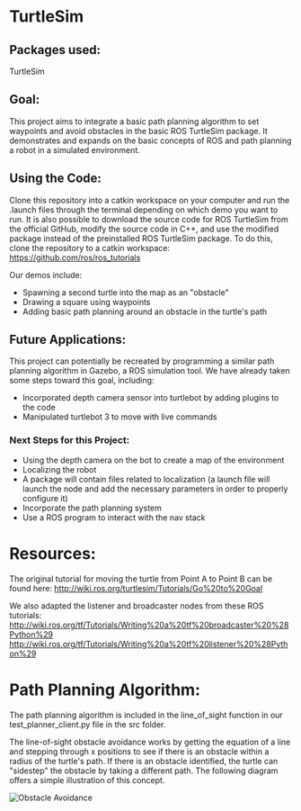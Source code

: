 # TurtleSim

## Packages used:
TurtleSim

## Goal:
This project aims to integrate a basic path planning algorithm to set waypoints and avoid obstacles in the basic ROS TurtleSim package. It demonstrates and expands on the basic concepts of ROS and path planning a robot in a simulated environment.

## Using the Code:
Clone this repository into a catkin workspace on your computer and run the .launch files through the terminal depending on which demo you want to run. It is also possible to download the source code for ROS TurtleSim from the official GitHub, modify the source code in C++, and use the modified package instead of the preinstalled ROS TurtleSim package. To do this, clone the repository to a catkin workspace:
https://github.com/ros/ros_tutorials

Our demos include:
- Spawning a second turtle into the map as an "obstacle"
- Drawing a square using waypoints
- Adding basic path planning around an obstacle in the turtle's path

## Future Applications:
This project can potentially be recreated by programming a similar path planning algorithm in Gazebo, a ROS simulation tool. We have already taken some steps toward this goal, including:

- Incorporated depth camera sensor into turtlebot by adding plugins to the code
- Manipulated turtlebot 3 to move with live commands

### Next Steps for this Project:
- Using the depth camera on the bot to create a map of the environment
- Localizing the robot
- A package will contain files related to localization (a launch file will launch the node and add the necessary parameters in order to properly configure it)
- Incorporate the path planning system
- Use a ROS program to interact with the nav stack

# Resources:
The original tutorial for moving the turtle from Point A to Point B can be found here: http://wiki.ros.org/turtlesim/Tutorials/Go%20to%20Goal

We also adapted the listener and broadcaster nodes from these ROS tutorials:
http://wiki.ros.org/tf/Tutorials/Writing%20a%20tf%20broadcaster%20%28Python%29
http://wiki.ros.org/tf/Tutorials/Writing%20a%20tf%20listener%20%28Python%29

# Path Planning Algorithm:
The path planning algorithm is included in the line_of_sight function in our test_planner_client.py file in the src folder.

The line-of-sight obstacle avoidance works by getting the equation of a line and stepping through x positions to see if there is an obstacle within a radius of the turtle's path. If there is an obstacle identified, the turtle can "sidestep" the obstacle by taking a different path. The following diagram offers a simple illustration of this concept.

![Obstacle Avoidance](https://github.com/noelbrownback/TurtleSim/blob/master/obstacle_avoidance.png)





